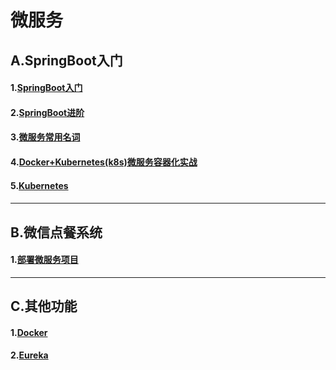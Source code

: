 # 微服务
## A.SpringBoot入门    

#### 1.[SpringBoot入门](doc/springbootABC.md)   

#### 2.[SpringBoot进阶](doc/springBootProgress.md)  

#### 3.[微服务常用名词](doc/commonWord.md)  

#### 4.[Docker+Kubernetes(k8s)微服务容器化实战](doc/dockerK8s.md)  

#### 5.[Kubernetes](doc/Kubernetes.md)  

#### 



---

## B.微信点餐系统   

#### 1.[部署微服务项目](doc/deploy.md)



---

## C.其他功能

#### 1.[Docker](doc/Docker.md)   

#### 2.[Eureka](doc/Eureka.md)  

